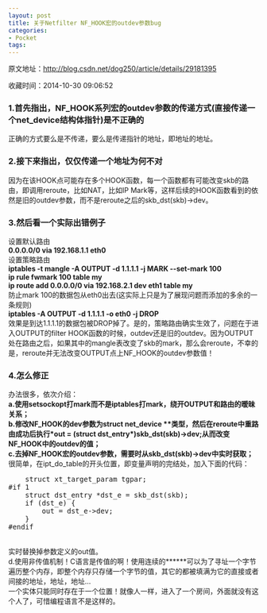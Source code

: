 ```yaml
---
layout: post
title: 关于Netfilter NF_HOOK宏的outdev参数bug
categories:
- Pocket
tags:
---
```

原文地址：http://blog.csdn.net/dog250/article/details/29181395

收藏时间：2014-10-30 09:06:52

<div  >
<h3 nodeIndex="32">1.首先指出，NF_HOOK系列宏的outdev参数的传递方式(直接传递一个net_device结构体指针)是不正确的</h3>
正确的方式要么是不传递，要么是传递指针的地址，即地址的地址。    <br nodeIndex="282"><h3 nodeIndex="33">2.接下来指出，仅仅传递一个地址为何不对</h3>
因为在该HOOK点可能存在多个HOOK函数，每一个函数都有可能改变skb的路由，即调用reroute，比如NAT，比如IP Mark等，这样后续的HOOK函数看到的依然是旧的outdev参数，而不是reroute之后的skb_dst(skb)->dev。    <br nodeIndex="283"><h3 nodeIndex="34">3.然后看一个实际出错例子</h3>
设置默认路由    <br nodeIndex="284"><span nodeIndex="285"><strong nodeIndex="286">0.0.0.0/0 via 192.168.1.1 eth0</strong></span>    <br nodeIndex="287">
设置策略路由    <br nodeIndex="288"><span nodeIndex="289"><strong nodeIndex="290">iptables -t mangle -A OUTPUT -d 1.1.1.1 -j MARK --set-mark 100    <br nodeIndex="291">
ip rule fwmark 100 table my    <br nodeIndex="292">
ip route add 0.0.0.0/0 via 192.168.2.1 dev eth1 table my    <br nodeIndex="293"></strong></span>防止mark 100的数据包从eth0出去(这实际上只是为了展现问题而添加的多余的一条规则)    <br nodeIndex="294"><span nodeIndex="295"><strong nodeIndex="296">iptables -A OUTPUT -d 1.1.1.1 -o eth0 -j DROP</strong></span>    <br nodeIndex="297">
效果是到达1.1.1.1的数据包被DROP掉了。是的，策略路由确实生效了，问题在于进入OUTPUT的filter HOOK函数的时候，outdev还是旧的outdev。因为OUTPUT处在路由之后，如果其中的mangle表改变了skb的mark，那么会reroute，不幸的是，reroute并无法改变OUTPUT点上NF_HOOK的outdev参数值！    <br nodeIndex="298"><h3 nodeIndex="35">4.怎么修正</h3>
办法很多，依次介绍：    <br nodeIndex="299"><strong nodeIndex="300">a.使用setsockopt打mark而不是iptables打mark，绕开OUTPUT和路由的暧昧关系；    <br nodeIndex="301">
b.修改NF_HOOK的dev参数为struct net_device **类型，然后在reroute中重路由成功后执行*out = (struct dst_entry*)skb_dst(skb)->dev;从而改变NF_HOOK中的outdev的值；    <br nodeIndex="302">
c.去掉NF_HOOK宏的outdev参数，需要时从skb_dst(skb)->dev中实时获取；    <br nodeIndex="303"></strong>很简单，在ipt_do_table的开头位置，即变量声明的完结处，加入下面的代码：    <br nodeIndex="304"><pre code_snippet_id="381051" snippet_file_name="blog_20140607_1_2960295" name="code" class="plain" nodeIndex="36">
    struct xt_target_param tgpar;
#if 1
    struct dst_entry *dst_e = skb_dst(skb);
    if (dst_e) {
        out = dst_e->dev;
    }
#endif
</pre>
    <br nodeIndex="305">
实时替换掉参数定义的out值。    <br nodeIndex="306">
d.使用非传值机制！C语言是传值的啊！使用连续的******可以为了寻址一个字节遍历整个内存，即整个内存只存储一个字节的值，其它的都被填满为它的直接或者间接的地址，地址，地址...    <br nodeIndex="307"><div nodeIndex="37">

</div>
<div nodeIndex="39">一个实体只能同时存在于一个位置！就像人一样，进入了一个房间，外面就没有这个人了，可惜编程语言不是这样的。</div>
</div>
